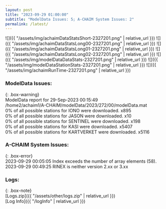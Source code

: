 ```yaml
---
layout: post
title: "2023-09-29 01:00:00"
subtitle: "ModelData Issues: 5; A-CHAIM System Issues: 2"
permalink: /latest/
---
```


![]({{ "/assets/img/achaimDataStatsShort-2327201.png" | relative_url }})
![]({{ "/assets/img/achaimDataStatsLong00-2327201.png" | relative_url }})
![]({{ "/assets/img/achaimDataStatsLong01-2327201.png" | relative_url }})
![]({{ "/assets/img/achaimDataStatsLong02-2327201.png" | relative_url }})
![]({{ "/assets/img/modelDataDataStats-2327201.png" | relative_url }})
![]({{ "/assets/img/modelDataStationStats-2327201.png" | relative_url }})
![]({{ "/assets/img/achaimRunTime-2327201.png" | relative_url }})


### ModelData Issues:  
  
{: .box-warning}  
 ModelData report for 29-Sep-2023 00:15:49   
 /home2/achaim1/A-CHAIM/modelData/2023/272/00/modelData.mat   
 0% of all possible stations for IONO were downloaded. x895   
 0% of all possible stations for JASON were downloaded. x10   
 0% of all possible stations for SENTINEL were downloaded. x198   
 0% of all possible stations for KASI were downloaded. x5407   
 0% of all possible stations for KARTVERKET were downloaded. x5116   
  
### A-CHAIM System Issues:  
  
{: .box-error}  
2023-09-29 00:05:05 Index exceeds the number of array elements (58).  
2023-09-29 00:49:25 RINEX is neither version 2.xx or 3.xx  

### Logs:  
  
{: .box-note}  
[Logs.zip]({{ "/assets/other/logs.zip" | relative_url }})  
[Log Info]({{ "/logInfo" | relative_url }})  
